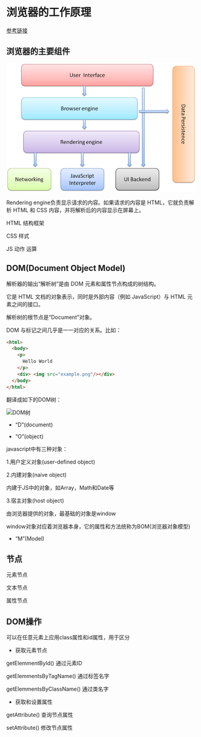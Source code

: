 # 浏览器的工作原理
[参考链接](http://www.html5rocks.com/zh/tutorials/internals/howbrowserswork/)

## 浏览器的主要组件
 ![layers](https://github.com/IVYGOU/pictures/blob/master/layers.png)    
 
 Rendering engine负责显示请求的内容。如果请求的内容是 HTML，它就负责解析 HTML 和 CSS 内容，并将解析后的内容显示在屏幕上。   
 
HTML 结构框架  

CSS 样式  

JS 动作 运算   

## DOM(Document Object Model)
解析器的输出“解析树”是由 DOM 元素和属性节点构成的树结构。     

它是 HTML 文档的对象表示，同时是外部内容（例如 JavaScript）与 HTML 元素之间的接口。    

解析树的根节点是“Document”对象。

DOM 与标记之间几乎是一一对应的关系。比如：   

```html
<html>
  <body>
    <p>
      Hello World
    </p>
    <div> <img src="example.png"/></div>
  </body>
</html>
```
翻译成如下的DOM树：   

 ![DOM树](http://www.html5rocks.com/zh/tutorials/internals/howbrowserswork/image015.png)      
 
* “D”(document)   
 
* “O”(object)   
 
javascript中有三种对象：    

1.用户定义对象(user-defined object)  

2.内建对象(naive object)   

内建于JS中的对象，如Array，Math和Date等   

3.宿主对象(host object)    

由浏览器提供的对象，最基础的对象是window    


window对象对应着浏览器本身，它的属性和方法统称为BOM(浏览器对象模型)

* “M”(Model)   

## 节点
元素节点   

文本节点   

属性节点


## DOM操作
可以在任意元素上应用class属性和id属性，用于区分
* 获取元素节点     


getElemmentById() 通过元素ID    

getElemmentsByTagName() 通过标签名字   

getElemmentsByClassName() 通过类名字   

* 获取和设置属性    


getAttribute() 查询节点属性   

setAttribute()  修改节点属性  


